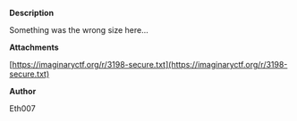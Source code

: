 **Description**

Something was the wrong size here...

**Attachments**

[https://imaginaryctf.org/r/3198-secure.txt](https://imaginaryctf.org/r/3198-secure.txt)

**Author**

Eth007
